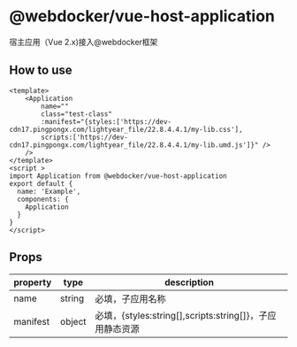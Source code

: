 # @webdocker/vue-host-application
宿主应用（Vue 2.x)接入@webdocker框架

## How to use
```vue(2.x)
<template>
    <Application
        name=""
        class="test-class"
        :manifest="{styles:['https://dev-cdn17.pingpongx.com/lightyear_file/22.8.4.4.1/my-lib.css'],
        scripts:['https://dev-cdn17.pingpongx.com/lightyear_file/22.8.4.4.1/my-lib.umd.js']}" />
    />
</template>
<script >
import Application from @webdocker/vue-host-application
export default {
  name: 'Example',
  components: {
    Application
  }
}
</script>
```

## Props

| property | type | description |
| ------ | --------- | --------------- |
| name | string | 必填，子应用名称 |
| manifest | object | 必填，{styles:string[],scripts:string[]}，子应用静态资源  |


